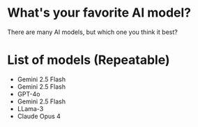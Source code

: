 # What's your favorite AI model?
There are many AI models, but which one you think it best?

# List of models (Repeatable)
- Gemini 2.5 Flash
- Gemini 2.5 Flash
- GPT-4o
- Gemini 2.5 Flash
- LLama-3
- Claude Opus 4